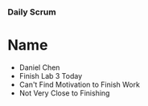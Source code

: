 ### Daily Scrum

# Name
- Daniel Chen
- Finish Lab 3 Today
- Can't Find Motivation to Finish Work
- Not Very Close to Finishing

